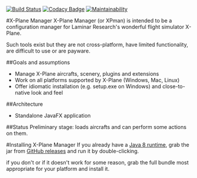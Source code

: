 [![Build Status](https://travis-ci.org/ogerardin/xpman.svg?branch=master)](https://travis-ci.org/ogerardin/back2back)
[![Codacy Badge](https://app.codacy.com/project/badge/Grade/4f300a3631f1418a8029d21c5823719a)](https://www.codacy.com/manual/ogerardin/xpman)
[![Maintainability](https://api.codeclimate.com/v1/badges/5844bbd3cdb4db2c2f7b/maintainability)](https://codeclimate.com/github/ogerardin/xpman/maintainability)

#X-Plane Manager
X-Plane Manager (or XPman) is intended to be a configuration manager for Laminar Research's wonderful flight simulator X-Plane.

Such tools exist but they are not cross-platform, have limited functionality, are difficult to use or are payware.


##Goals and assumptions
- Manage X-Plane aircrafts, scenery, plugins and extensions
- Work on all platforms supported by X-Plane (Windows, Mac, Linux)  
- Offer idiomatic installation (e.g. setup.exe on Windows) and close-to-native look and feel


##Architecture
- Standalone JavaFX application

##Status
Preliminary stage: loads aircrafts and can perform some actions on them.  

#Installing X-Plane Manager
If you already have a [Java 8 runtime](https://www.oracle.com/java/technologies/javase-jre8-downloads.html), 
grab the jar from [GitHub releases](https://github.com/ogerardin/xpman/releases) and run it by double-clicking.

if you don't or if it doesn't work for some reason, grab the full bundle most appropriate for your platform and install
it.






